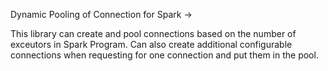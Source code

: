 Dynamic Pooling of Connection for Spark ->

This library can create and pool connections based on the number of exceutors in Spark Program.
Can also create additional configurable connections when requesting for one connection and put them in the pool. 